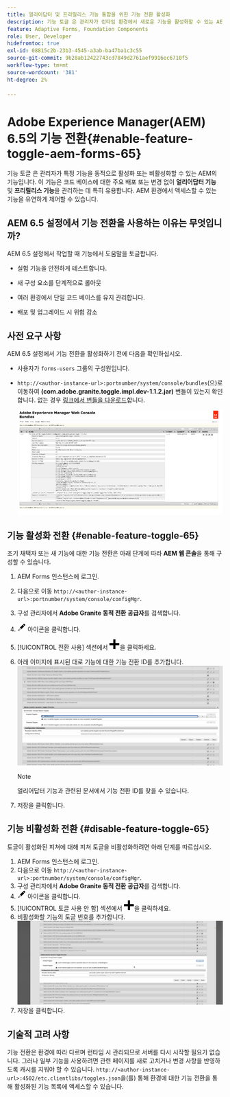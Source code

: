 ```yaml
---
title: 얼리어답터 및 프리릴리스 기능 통합을 위한 기능 전환 활성화
description: 기능 토글 은 관리자가 런타임 환경에서 새로운 기능을 활성화할 수 있는 AEM의 기능입니다.
feature: Adaptive Forms, Foundation Components
role: User, Developer
hidefromtoc: true
exl-id: 08815c2b-23b3-4545-a3ab-ba47ba1c3c55
source-git-commit: 9b28ab12422743cd7849d2761aef9916ec6710f5
workflow-type: tm+mt
source-wordcount: '381'
ht-degree: 2%

---
```


# Adobe Experience Manager(AEM) 6.5의 기능 전환{#enable-feature-toggle-aem-forms-65}

기능 토글 은 관리자가 특정 기능을 동적으로 활성화 또는 비활성화할 수 있는 AEM의 기능입니다. 이 기능은 코드 베이스에 대한 주요 배포 또는 변경 없이 **얼리어답터 기능** 및 **프리릴리스 기능**&#x200B;을 관리하는 데 특히 유용합니다. AEM 환경에서 액세스할 수 있는 기능을 유연하게 제어할 수 있습니다.

## AEM 6.5 설정에서 기능 전환을 사용하는 이유는 무엇입니까?

AEM 6.5 설정에서 작업할 때 기능에서 도움말을 토글합니다.

* 실험 기능을 안전하게 테스트합니다.

* 새 구성 요소를 단계적으로 롤아웃

* 여러 환경에서 단일 코드 베이스를 유지 관리합니다.

* 배포 및 업그레이드 시 위험 감소

## 사전 요구 사항

AEM 6.5 설정에서 기능 전환을 활성화하기 전에 다음을 확인하십시오.

* 사용자가 `forms-users` 그룹의 구성원입니다.

* `http://<author-instance-url>:portnumber/system/console/bundles`(으)로 이동하여 **(com.adobe.granite.toggle.impl.dev-1.1.2.jar)** 번들이 있는지 확인합니다. 없는 경우 [링크에서 번들을 다운로드](https://experience.adobe.com/#/downloads/content/software-distribution/en/aem.html?package=/content/software-distribution/en/details.html/content/dam/aem/public/adobe/packages/cq650/hotfix/com.adobe.granite.toggle.impl.dev-1.1.2%20.jar)합니다.

  ![기능 전환](/help/forms/using/assets/feature-toggle-6.5.png)

## 기능 활성화 전환 {#enable-feature-toggle-65}

조기 채택자 또는 새 기능에 대한 기능 전환은 아래 단계에 따라 **AEM 웹 콘솔**&#x200B;을 통해 구성할 수 있습니다.

1. AEM Forms 인스턴스에 로그인.
2. 다음으로 이동 `http://<author-instance-url>:portnumber/system/console/configMgr`.
3. 구성 관리자에서 **Adobe Granite 동적 전환 공급자**&#x200B;를 검색합니다.
4. ![연필 아이콘](assets/illustratorcc_penciltool_cur_edit_2_17.png) 아이콘을 클릭합니다.
5. [!UICONTROL 전환 사용] 섹션에서 ![연필 아이콘](assets/aem6forms_add.png)을 클릭하세요.
6. 아래 이미지에 표시된 대로 기능에 대한 기능 전환 ID를 추가합니다.
   ![전환 추가](assets/add_toggle_number_forms.png)

   >[!NOTE]
   >
   >얼리어답터 기능과 관련된 문서에서 기능 전환 ID를 찾을 수 있습니다.

7. 저장을 클릭합니다.

## 기능 비활성화 전환 {#disable-feature-toggle-65}

토글이 활성화된 피쳐에 대해 피쳐 토글을 비활성화하려면 아래 단계를 따르십시오.

1. AEM Forms 인스턴스에 로그인.
2. 다음으로 이동 `http://<author-instance-url>:portnumber/system/console/configMgr`.
3. 구성 관리자에서 **Adobe Granite 동적 전환 공급자**&#x200B;를 검색합니다.
4. ![연필 아이콘](assets/illustratorcc_penciltool_cur_edit_2_17.png) 아이콘을 클릭합니다.
5. [!UICONTROL 토글 사용 안 함] 섹션에서 ![연필 아이콘](assets/aem6forms_add.png)을 클릭하세요.
6. 비활성화할 기능의 토글 번호를 추가합니다.
   ![토글 제거](assets/remove_toggle_feature_forms.png)
7. 저장을 클릭합니다.

## 기술적 고려 사항

기능 전환은 환경에 따라 다르며 런타임 시 관리되므로 서버를 다시 시작할 필요가 없습니다. 그러나 일부 기능을 사용하려면 관련 페이지를 새로 고치거나 변경 사항을 반영하도록 캐시를 지워야 할 수 있습니다.
`http://<author-instance-url>:4502/etc.clientlibs/toggles.json`을(를) 통해 환경에 대한 기능 전환을 통해 활성화된 기능 목록에 액세스할 수 있습니다.
